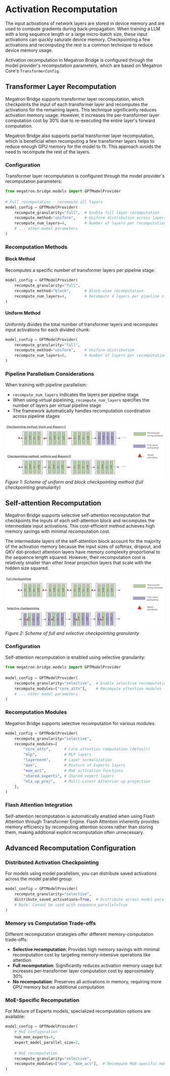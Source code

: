 # Activation Recomputation

The input activations of network layers are stored in device memory and are used to compute gradients during back-propagation. When training a LLM with a long sequence length or a large micro-batch size, these input activations can quickly saturate device memory. Checkpointing a few activations and recomputing the rest is a common technique to reduce device memory usage.

Activation recomputation in Megatron Bridge is configured through the model provider's recomputation parameters, which are based on Megatron Core's `TransformerConfig`.

## Transformer Layer Recomputation

Megatron Bridge supports transformer layer recomputation, which checkpoints the input of each transformer layer and recomputes the activations for the remaining layers. This technique significantly reduces activation memory usage. However, it increases the per-transformer layer computation cost by 30% due to re-executing the entire layer's forward computation.

Megatron Bridge also supports partial transformer layer recomputation, which is beneficial when recomputing a few transformer layers helps to reduce enough GPU memory for the model to fit. This approach avoids the need to recompute the rest of the layers.

### Configuration

Transformer layer recomputation is configured through the model provider's recomputation parameters:

```python
from megatron.bridge.models import GPTModelProvider

# Full recomputation - recompute all layers
model_config = GPTModelProvider(
    recompute_granularity="full",  # Enable full layer recomputation
    recompute_method="uniform",    # Uniform distribution across layers
    recompute_num_layers=4,        # Number of layers per recomputation block
    # ... other model parameters
)
```

### Recomputation Methods

#### Block Method
Recomputes a specific number of transformer layers per pipeline stage:

```python
model_config = GPTModelProvider(
    recompute_granularity="full",
    recompute_method="block",      # Block-wise recomputation
    recompute_num_layers=4,        # Recompute 4 layers per pipeline stage
)
```

#### Uniform Method
Uniformly divides the total number of transformer layers and recomputes input activations for each divided chunk:

```python
model_config = GPTModelProvider(
    recompute_granularity="full",
    recompute_method="uniform",    # Uniform distribution
    recompute_num_layers=8,        # Number of layers per recomputation block
)
```

### Pipeline Parallelism Considerations

When training with pipeline parallelism:
- `recompute_num_layers` indicates the layers per pipeline stage
- When using virtual pipelining, `recompute_num_layers` specifies the number of layers per virtual pipeline stage
- The framework automatically handles recomputation coordination across pipeline stages

![Activation Recomputation Methods](images/activation-recomputation-example-1.jpg)
*Figure 1: Scheme of uniform and block checkpointing method (full checkpointing granularity)*

## Self-attention Recomputation

Megatron Bridge supports selective self-attention recomputation that checkpoints the inputs of each self-attention block and recomputes the intermediate input activations. This cost-efficient method achieves high memory savings with minimal recomputation cost.

The intermediate layers of the self-attention block account for the majority of the activation memory because the input sizes of softmax, dropout, and QKV dot-product attention layers have memory complexity proportional to the sequence length squared. However, their recomputation cost is relatively smaller than other linear projection layers that scale with the hidden size squared.

![Activation Recomputation Granularity](images/activation-recomputation-example-2.jpg)
*Figure 2: Scheme of full and selective checkpointing granularity*

### Configuration

Self-attention recomputation is enabled using selective granularity:

```python
from megatron.bridge.models import GPTModelProvider

model_config = GPTModelProvider(
    recompute_granularity="selective",  # Enable selective recomputation
    recompute_modules=["core_attn"],    # Recompute attention modules (default)
    # ... other model parameters
)
```

### Recomputation Modules

Megatron Bridge supports selective recomputation for various modules:

```python
model_config = GPTModelProvider(
    recompute_granularity="selective",
    recompute_modules=[
        "core_attn",      # Core attention computation (default)
        "mlp",            # MLP layers
        "layernorm",      # Layer normalization
        "moe",            # Mixture of Experts layers
        "moe_act",        # MoE activation functions
        "shared_experts", # Shared expert layers
        "mla_up_proj",    # Multi-Latent Attention up projection
    ],
)
```

### Flash Attention Integration

Self-attention recomputation is automatically enabled when using Flash Attention through Transformer Engine. Flash Attention inherently provides memory efficiency by recomputing attention scores rather than storing them, making additional explicit recomputation often unnecessary.

## Advanced Recomputation Configuration

### Distributed Activation Checkpointing

For models using model parallelism, you can distribute saved activations across the model parallel group:

```python
model_config = GPTModelProvider(
    recompute_granularity="selective",
    distribute_saved_activations=True,  # Distribute across model parallel group
    # Note: Cannot be used with sequence_parallel=True
)
```

### Memory vs Computation Trade-offs

Different recomputation strategies offer different memory-computation trade-offs:

- **Selective recomputation**: Provides high memory savings with minimal recomputation cost by targeting memory-intensive operations like attention
- **Full recomputation**: Significantly reduces activation memory usage but increases per-transformer layer computation cost by approximately 30%
- **No recomputation**: Preserves all activations in memory, requiring more GPU memory but no additional computation

### MoE-Specific Recomputation

For Mixture of Experts models, specialized recomputation options are available:

```python
model_config = GPTModelProvider(
    # MoE configuration
    num_moe_experts=8,
    expert_model_parallel_size=2,
    
    # MoE recomputation
    recompute_granularity="selective",
    recompute_modules=["moe", "moe_act"],  # Recompute MoE-specific modules
)
```
